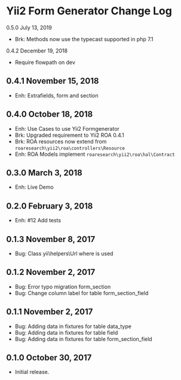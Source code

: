 Yii2 Form Generator Change Log
==========================

0.5.0 July 13, 2019

- Brk: Methods now use the typecast supported in php 7.1

0.4.2 December 19, 2018

- Require flowpath on dev

0.4.1 November 15, 2018
------------------------

- Enh: Extrafields, form and section

0.4.0 October 18, 2018
------------------------

- Enh: Use Cases to use Yii2 Formgenerator
- Brk: Upgraded requirement to Yii2 ROA 0.4.1
- Brk: ROA resources now extend from
 `roaresearch\yii2\roa\controllers\Resource`
- Enh: ROA Models implement `roaresearch\yii2\roa\hal\Contract`

0.3.0 March 3, 2018
------------------------

- Enh: Live Demo

0.2.0 February 3, 2018
------------------------

- Enh: #12 Add tests

0.1.3 November 8, 2017
------------------------

- Bug: Class yii\helpers\Url where is used

0.1.2 November 2, 2017
------------------------

- Bug: Error typo migration form_section
- Bug: Change column label for table form_section_field

0.1.1 November 2, 2017
------------------------

- Bug: Adding data in fixtures for table data_type
- Bug: Adding data in fixtures for table field
- Bug: Adding data in fixtures for table form_section_field

0.1.0 October 30, 2017
-----------------------------

- Initial release.
